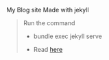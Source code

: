My Blog site Made with jekyll
>
>Run the command
>
>- bundle exec jekyll serve
>
>- Read [here](https://github.com/anjali1361/my_blog) 

